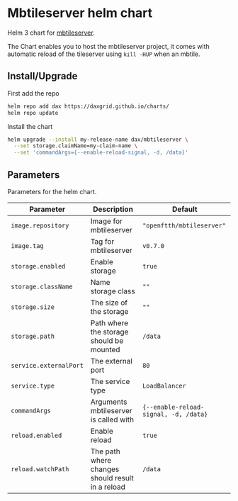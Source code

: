 # Mbtileserver helm chart

Helm 3 chart for [mbtileserver](https://github.com/consbio/mbtileserver).

The Chart enables you to host the mbtileserver project, it comes with automatic reload of the tileserver using `kill -HUP` when an mbtile.

## Install/Upgrade

First add the repo
```sh
helm repo add dax https://daxgrid.github.io/charts/
helm repo update
```

Install the chart
```sh
helm upgrade --install my-release-name dax/mbtileserver \
  --set storage.claimName=my-claim-name \
  --set 'commandArgs={--enable-reload-signal, -d, /data}'
```

## Parameters
Parameters for the helm chart.

| Parameter              | Description                                      | Default                               |
|------------------------|--------------------------------------------------|---------------------------------------|
| `image.repository`     | Image for mbtileserver                           | `"openftth/mbtileserver"`             |
| `image.tag`            | Tag for mbtileserver                             | `v0.7.0`                              |
| `storage.enabled`      | Enable storage                                   | `true`                                |
| `storage.className`    | Name storage class                               | `""`                                  |
| `storage.size`         | The size of the storage                          | `""`                                  |
| `storage.path`         | Path where the storage should be mounted         | `/data`                               |
| `service.externalPort` | The external port                                | `80`                                  |
| `service.type`         | The service type                                 | `LoadBalancer`                        |
| `commandArgs`          | Arguments mbtileserver is called with            | `{--enable-reload-signal, -d, /data}` |
| `reload.enabled`       | Enable reload                                    | `true`                                |
| `reload.watchPath`     | The path where changes should result in a reload | `/data`                               |

